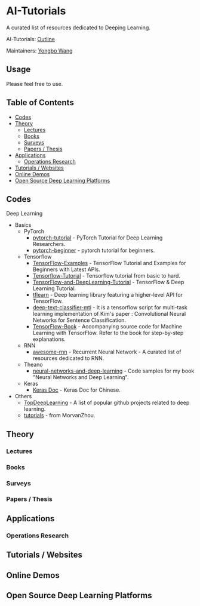 # AI-Tutorials

A curated list of resources dedicated to Deeping Learning.

AI-Tutorials: [Outline](https://github.com/yongbowin/AI-Tutorials)

Maintainers: [Yongbo Wang](https://github.com/yongbowin)


## Usage
Please feel free to use.

## Table of Contents

 - [Codes](#codes)
 - [Theory](#theory)
   - [Lectures](#lectures)
   - [Books](#books)
   - [Surveys](#surveys)
   - [Papers / Thesis](#papers--thesis)
 - [Applications](#applications)
   - [Operations Research](#operations-research)
 - [Tutorials / Websites](#tutorials--websites)
 - [Online Demos](#online-demos)
 - [Open Source Deep Learning Platforms](#open-source-deep-learning-platforms)

## Codes
Deep Learning
 - Basics
   - PyTorch
     - [pytorch-tutorial](https://github.com/yunjey/pytorch-tutorial) - PyTorch Tutorial for Deep Learning Researchers.
     - [pytorch-beginner](https://github.com/SherlockLiao/pytorch-beginner) - pytorch tutorial for beginners.
   - Tensorflow
     - [TensorFlow-Examples](https://github.com/aymericdamien/TensorFlow-Examples) - TensorFlow Tutorial and Examples for Beginners with Latest APIs.
     - [Tensorflow-Tutorial](https://github.com/MorvanZhou/Tensorflow-Tutorial) - Tensorflow tutorial from basic to hard.
     - [TensorFlow-and-DeepLearning-Tutorial](https://github.com/CreatCodeBuild/TensorFlow-and-DeepLearning-Tutorial) - TensorFlow & Deep Learning Tutorial.
     - [tflearn](https://github.com/aymericdamien/tflearn) - Deep learning library featuring a higher-level API for TensorFlow.
     - [deep-text-classifier-mtl](https://github.com/dhwajraj/deep-text-classifier-mtl) - It is a tensorflow script for multi-task learning implementation of Kim's paper : Convolutional Neural Networks for Sentence Classification.
     - [TensorFlow-Book](https://github.com/BinRoot/TensorFlow-Book) - Accompanying source code for Machine Learning with TensorFlow. Refer to the book for step-by-step explanations.
   - RNN
     - [awesome-rnn](https://github.com/aymericdamien/awesome-rnn) - Recurrent Neural Network - A curated list of resources dedicated to RNN.
   - Theano
     - [neural-networks-and-deep-learning](https://github.com/mnielsen/neural-networks-and-deep-learning) - Code samples for my book "Neural Networks and Deep Learning".
   - Keras
     - [Keras Doc](http://keras-cn.readthedocs.io/en/latest/) - Keras Doc for Chinese.
 - Others
     - [TopDeepLearning](https://github.com/aymericdamien/TopDeepLearning) - A list of popular github projects related to deep learning.
     - [tutorials](https://github.com/MorvanZhou/tutorials) - from MorvanZhou.

## Theory

### Lectures

### Books

### Surveys

### Papers / Thesis

## Applications

### Operations Research

## Tutorials / Websites

## Online Demos

## Open Source Deep Learning Platforms


